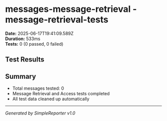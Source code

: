 # messages-message-retrieval - message-retrieval-tests

**Date:** 2025-06-17T19:41:09.589Z  
**Duration:** 533ms  
**Tests:** 0 (0 passed, 0 failed)

## Test Results



## Summary

- Total messages tested: 0
- Message Retrieval and Access tests completed
- All test data cleaned up automatically

---
*Generated by SimpleReporter v1.0*
